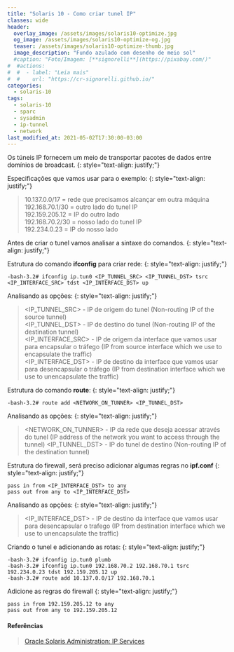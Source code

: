 ```yaml
---
title: "Solaris 10 - Como criar tunel IP"
classes: wide
header:
  overlay_image: /assets/images/solaris10-optimize.jpg
  og_image: /assets/images/solaris10-optimize-og.jpg
  teaser: /assets/images/solaris10-optimize-thumb.jpg
  image_description: "Fundo azulado com desenho de meio sol"
  #caption: "Foto/Imagem: [**signorelli**](https://pixabay.com/)"
#  #actions:
#  #  - label: "Leia mais"
#  #    url: "https://cr-signorelli.github.io/"
categories:
  - solaris-10
tags:
  - solaris-10
  - sparc
  - sysadmin
  - ip-tunnel
  - network
last_modified_at: 2021-05-02T17:30:00-03:00
---
```


Os túneis IP fornecem um meio de transportar pacotes de dados entre domínios de broadcast.
{: style="text-align: justify;"}

Especificações que vamos usar para o exemplo:
{: style="text-align: justify;"}

> 10.137.0.0/17 = rede que precisamos alcançar em outra máquina  
> 192.168.70.1/30 = outro lado do tunel IP  
> 192.159.205.12 = IP do outro lado  
> 192.168.70.2/30 = nosso lado do tunel IP  
> 192.234.0.23 = IP do nosso lado  

Antes de criar o tunel vamos analisar a sintaxe do comandos.
{: style="text-align: justify;"}

Estrutura do comando **ifconfig** para criar rede:
{: style="text-align: justify;"}

```console
-bash-3.2# ifconfig ip.tun0 <IP_TUNNEL_SRC> <IP_TUNNEL_DST> tsrc <IP_INTERFACE_SRC> tdst <IP_INTERFACE_DST> up
```

Analisando as opções:
{: style="text-align: justify;"}

> \<IP_TUNNEL_SRC\> - IP de origem do tunel (Non-routing IP of the source tunnel)  
> \<IP_TUNNEL_DST\> - IP de destino do tunel (Non-routing IP of the destination tunnel)  
> \<IP_INTERFACE_SRC\> - IP de origem da interface que vamos usar para encapsular o tráfego (IP from source interface which we use to encapsulate the traffic)  
> \<IP_INTERFACE_DST\> - IP de destino da interface que vamos usar para desencapsular o tráfego (IP from destination interface which we use to unencapsulate the traffic)  

Estrutura do comando **route**:
{: style="text-align: justify;"}

```console
-bash-3.2# route add <NETWORK_ON_TUNNER> <IP_TUNNEL_DST>
```

Analisando as opções:
{: style="text-align: justify;"}

> <NETWORK_ON_TUNNER> - IP da rede que deseja acessar através do tunel (IP address of the network you want to access through the tunnel)
> <IP_TUNNEL_DST> - IP do tunel de destino (Non-routing IP of the destination tunnel)

Estrutura do firewall, será preciso adicionar algumas regras no **ipf.conf**
{: style="text-align: justify;"}

```console
pass in from <IP_INTERFACE_DST> to any
pass out from any to <IP_INTERFACE_DST>
```

Analisando as opções:
{: style="text-align: justify;"}

> <IP_INTERFACE_DST> - IP de destino da interface que vamos usar para desencapsular o trafego (IP from destination interface which we use to unencapsulate the traffic)

Criando o tunel e adicionando as rotas:
{: style="text-align: justify;"}

```console
-bash-3.2# ifconfig ip.tun0 plumb 
-bash-3.2# ifconfig ip.tun0 192.168.70.2 192.168.70.1 tsrc 192.234.0.23 tdst 192.159.205.12 up
-bash-3.2# route add 10.137.0.0/17 192.168.70.1
```

Adicione as regras do firewall
{: style="text-align: justify;"}

```console
pass in from 192.159.205.12 to any
pass out from any to 192.159.205.12
```

#### Referências

> [Oracle Solaris Administration: IP Services](http://docs.oracle.com/cd/E19253-01/816-5166/6mbb1kq31/)  

